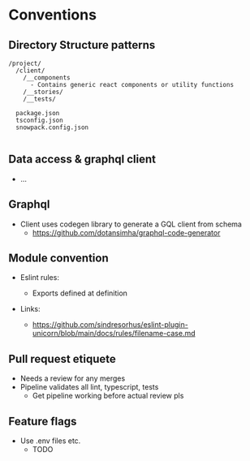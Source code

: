 # Conventions

## Directory Structure patterns

```
/project/
  /client/
    /__components
      - Contains generic react components or utility functions
    /__stories/
    /__tests/

  package.json
  tsconfig.json
  snowpack.config.json
  

```

## Data access & graphql client

- ...

## Graphql

- Client uses codegen library to generate a GQL client from schema
  - https://github.com/dotansimha/graphql-code-generator

## Module convention

- Eslint rules:
  - Exports defined at definition

- Links:
  - https://github.com/sindresorhus/eslint-plugin-unicorn/blob/main/docs/rules/filename-case.md

## Pull request etiquete

- Needs a review for any merges
- Pipeline validates all lint, typescript, tests
  - Get pipeline working before actual review pls


## Feature flags

- Use .env files etc.
  - TODO
